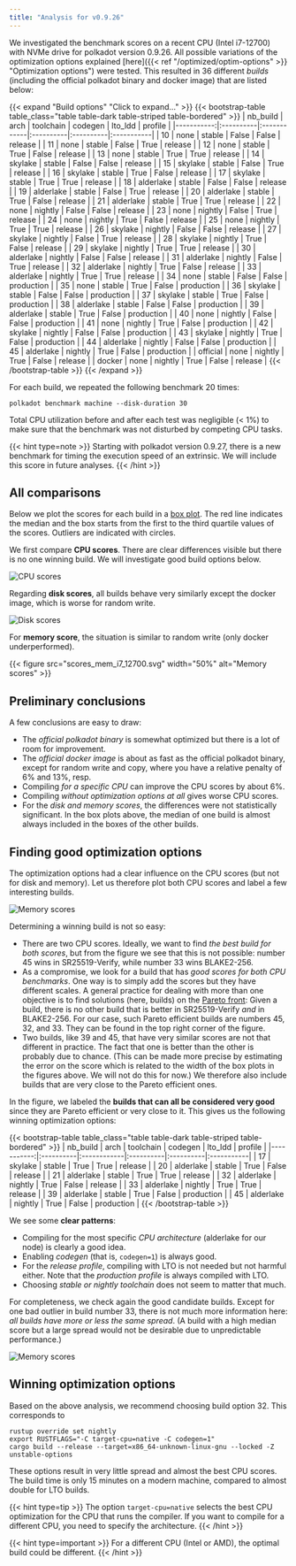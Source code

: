 ```yaml
---
title: "Analysis for v0.9.26"
---
```


We investigated the benchmark scores on a recent CPU (Intel i7-12700) with NVMe drive for polkadot version 0.9.26. All possible variations of the optimization options explained [here]({{< ref "/optimized/optim-options" >}} "Optimization options") were tested. This resulted in 36 different *builds* (including the official polkadot binary and docker image) that are listed below:

{{< expand "Build options" "Click to expand..." >}}
{{< bootstrap-table table_class="table table-dark table-striped table-bordered" >}}
|   nb_build | arch      | toolchain   | codegen   | lto_ldd   | profile    |
|-----------:|:----------|:------------|:----------|:----------|:-----------|
|         10 | none      | stable      | False     | False     | release    |
|         11 | none      | stable      | False     | True      | release    |
|         12 | none      | stable      | True      | False     | release    |
|         13 | none      | stable      | True      | True      | release    |
|         14 | skylake   | stable      | False     | False     | release    |
|         15 | skylake   | stable      | False     | True      | release    |
|         16 | skylake   | stable      | True      | False     | release    |
|         17 | skylake   | stable      | True      | True      | release    |
|         18 | alderlake | stable      | False     | False     | release    |
|         19 | alderlake | stable      | False     | True      | release    |
|         20 | alderlake | stable      | True      | False     | release    |
|         21 | alderlake | stable      | True      | True      | release    |
|         22 | none      | nightly     | False     | False     | release    |
|         23 | none      | nightly     | False     | True      | release    |
|         24 | none      | nightly     | True      | False     | release    |
|         25 | none      | nightly     | True      | True      | release    |
|         26 | skylake   | nightly     | False     | False     | release    |
|         27 | skylake   | nightly     | False     | True      | release    |
|         28 | skylake   | nightly     | True      | False     | release    |
|         29 | skylake   | nightly     | True      | True      | release    |
|         30 | alderlake | nightly     | False     | False     | release    |
|         31 | alderlake | nightly     | False     | True      | release    |
|         32 | alderlake | nightly     | True      | False     | release    |
|         33 | alderlake | nightly     | True      | True      | release    |
|         34 | none      | stable      | False     | False     | production |
|         35 | none      | stable      | True      | False     | production |
|         36 | skylake   | stable      | False     | False     | production |
|         37 | skylake   | stable      | True      | False     | production |
|         38 | alderlake | stable      | False     | False     | production |
|         39 | alderlake | stable      | True      | False     | production |
|         40 | none      | nightly     | False     | False     | production |
|         41 | none      | nightly     | True      | False     | production |
|         42 | skylake   | nightly     | False     | False     | production |
|         43 | skylake   | nightly     | True      | False     | production |
|         44 | alderlake | nightly     | False     | False     | production |
|         45 | alderlake | nightly     | True      | False     | production |
|   official | none      | nightly     | True      | False     | release    |
|     docker | none      | nightly     | True      | False     | release    |
{{< /bootstrap-table >}}
{{< /expand >}}

For each build, we repeated the following benchmark 20 times:
```Shell
polkadot benchmark machine --disk-duration 30
```
Total CPU utilization before and after each test was negligible (< 1%) to make sure that the benchmark was not disturbed by competing CPU tasks.

{{< hint type=note >}}
Starting with polkadot version 0.9.27, there is a new benchmark for timing the execution speed of an extrinsic. We will include this score in future analyses.
{{< /hint >}}

## All comparisons

Below we plot the scores for each build in a [box plot](https://en.wikipedia.org/wiki/Box_plot). The red line indicates the median and the box starts from the first to the third quartile values of the scores. Outliers are indicated with circles.

We first compare **CPU scores**. There are clear differences visible but there is no one winning build. We will investigate good build options below.

![CPU scores](scores_cpu_i7_12700.svg)

Regarding **disk scores**, all builds behave very similarly except the docker image, which is worse for random write.

![Disk scores](scores_disk_i7_12700.svg)

For **memory score**, the situation is similar to random write (only docker underperformed).

{{< figure src="scores_mem_i7_12700.svg" width="50%" alt="Memory scores" >}}

## Preliminary conclusions

A few conclusions are easy to draw:
- The *official polkadot binary* is somewhat optimized but there is a lot of room for improvement.
- The *official docker image* is about as fast as the official polkadot binary, except for random write and copy, where you have a relative penalty of 6% and 13%, resp.
- Compiling *for a specific CPU* can improve the CPU scores by about 6%.
- Compiling *without optimization options at all* gives worse CPU scores.
- For the *disk and memory scores*, the differences were not statistically significant. In the box plots above, the median of one build is almost always included in the boxes of the other builds.


## Finding good optimization options

The optimization options had a clear influence on the CPU scores (but not for disk and memory). Let us therefore plot both CPU scores and label a few interesting builds.

![Memory scores](scatter_cpu_i7_12700.svg)

Determining a winning build is not so easy:
- There are two CPU scores. Ideally, we want to find *the best build for both scores*, but from the figure we see that this is not possible: number 45 wins in SR25519-Verify, while number 33 wins BLAKE2-256. 
- As a compromise, we look for a build that has *good scores for both CPU benchmarks*. One way is to simply add the scores but they have different scales. A general practice for dealing with more than one objective is to find solutions (here, builds) on the [Pareto front](https://en.wikipedia.org/wiki/Pareto_front): Given a build, there is no other build that is better in SR25519-Verify *and* in BLAKE2-256. For our case, such Pareto efficient builds are numbers 45, 32, and 33. They can be found in the top right corner of the figure.
- Two builds, like 39 and 45, that have very similar scores are not that different in practice. The fact that one is better than the other is probably due to chance. (This can be made more precise by estimating the error on the score which is related to the width of the box plots in the figures above. We will not do this for now.) We therefore also include builds that are very close to the Pareto efficient ones. 

In the figure, we labeled the **builds that can all be considered very good** since they are Pareto efficient or very close to it. This gives us the following winning optimization options:

{{< bootstrap-table table_class="table table-dark table-striped table-bordered" >}}
|   nb_build | arch      | toolchain   | codegen   | lto_ldd   | profile    |
|-----------:|:----------|:------------|:----------|:----------|:-----------|
|         17 | skylake   | stable      | True      | True      | release    |
|         20 | alderlake | stable      | True      | False     | release    |
|         21 | alderlake | stable      | True      | True      | release    |
|         32 | alderlake | nightly     | True      | False     | release    |
|         33 | alderlake | nightly     | True      | True      | release    |
|         39 | alderlake | stable      | True      | False     | production |
|         45 | alderlake | nightly     | True      | False     | production |
{{< /bootstrap-table >}}

We see some **clear patterns**:
- Compiling for the most specific *CPU architecture* (alderlake for our node) is clearly a good idea.
- Enabling *codegen* (that is, ``codegen=1``) is always good.
- For the *release profile*, compiling with LTO is not needed but not harmful either.  Note that the *production profile* is always compiled with LTO.
- Choosing *stable or nightly toolchain* does not seem to matter that much.

For completeness, we check again the good candidate builds. Except for one bad outlier in build number 33, there is not much more information here: *all builds have more or less the same spread*. (A build with a high median score but a large spread would not be desirable due to unpredictable performance.)

![Memory scores](pareto_scores_cpu_i7_12700.svg)


## Winning optimization options

Based on the above analysis, we recommend choosing build option 32. This corresponds to
```Shell
rustup override set nightly
export RUSTFLAGS="-C target-cpu=native -C codegen=1"
cargo build --release --target=x86_64-unknown-linux-gnu --locked -Z unstable-options
```
These options result in very little spread and almost the best CPU scores. The build time is only 15 minutes on a modern machine, compared to almost double for LTO builds. 

{{< hint type=tip >}}
The option ``target-cpu=native`` selects the best CPU optimization for the CPU that runs the compiler. If you want to compile for a different CPU, you need to specify the architecture.
{{< /hint >}}

{{< hint type=important >}}
For a different CPU (Intel or AMD), the optimal build could be different.
{{< /hint >}}
